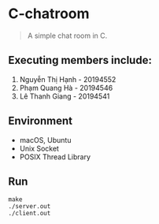 # C-chatroom

> A simple chat room in C.

## Executing members include:
1. Nguyễn Thị Hạnh - 20194552
2. Phạm Quang Hà - 20194546
3. Lê Thanh Giang - 20194541

## Environment

- macOS, Ubuntu
- Unix Socket
- POSIX Thread Library

## Run

```
make
./server.out
./client.out
```


